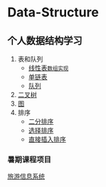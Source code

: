 # Data-Structure

## 个人数据结构学习

1. 表和队列
    + [线性表`数组实现`](https://github.com/dccif/Data-Structure/blob/master/List.c)
    + [单链表](https://github.com/dccif/Data-Structure/blob/master/LinkList.c)
    + [队列](https://github.com/dccif/Data-Structure/blob/master/Queue.c)
1. [二叉树](https://github.com/dccif/Data-Structure/blob/master/BinarySearchTree/BinarySearchTree/BinarySearchTree.c)
1. [图](https://github.com/dccif/Data-Structure/blob/master/Graph/Graph/Graph.c)
1. 排序
    + [二分排序](https://github.com/dccif/Data-Structure/blob/master/BinarySearch/BinarySearch/BinarySearch.c)
    + [选择排序](https://github.com/dccif/Data-Structure/blob/master/SelectionSort/SelectionSort/SelectionSort.c)
    + [直接插入排序](https://github.com/dccif/Data-Structure/blob/master/SelectionSort/SelectionSort/SelectionSort.c)

### 暑期课程项目

[旅游信息系统](https://github.com/dccif/Data-Structure/tree/master/Travel/Travel)

